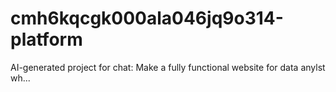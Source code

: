 # cmh6kqcgk000ala046jq9o314-platform
AI-generated project for chat: Make a fully functional website for data anylst wh...
